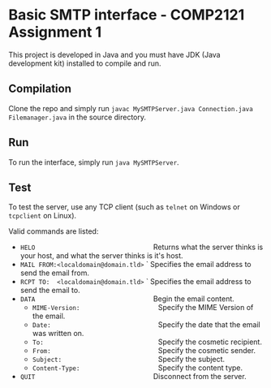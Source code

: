# Basic SMTP interface - COMP2121 Assignment 1
This project is developed in Java and you must have JDK (Java development kit) installed to compile and run.


## Compilation
Clone the repo and simply run `javac MySMTPServer.java Connection.java Filemanager.java` in the source directory.

## Run
To run the interface, simply run `java MySMTPServer`.

## Test
To test the server, use any TCP client (such as `telnet` on Windows or `tcpclient` on Linux).

Valid commands are listed:
* `HELO                                ` Returns what the server thinks is your host, and what the server thinks is it's host.
* `MAIL FROM:<localdomain@domain.tld>` ` Specifies the email address to send the email from.
* `RCPT TO:  <localdomain@domain.tld>` ` Specifies the email address to send the email to.
* `DATA                                ` Begin the email content.
  * `MIME-Version:                     ` Specify the MIME Version of the email.
  * `Date:                             ` Specify the date that the email was written on.
  * `To:                               ` Specify the cosmetic recipient.
  * `From:                             ` Specify the cosmetic sender.
  * `Subject:                          ` Specify the subject.
  * `Content-Type:                     ` Specify the content type.
* `QUIT                                ` Disconnect from the server.